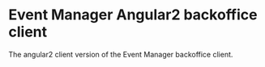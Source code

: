 # Event Manager Angular2 backoffice client 
The angular2 client version of the Event Manager backoffice client.